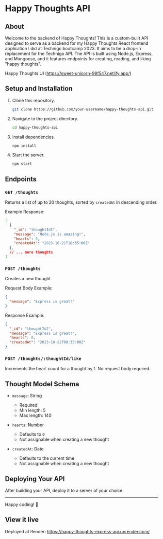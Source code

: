 # Happy Thoughts API

## About

Welcome to the backend of Happy Thoughts! This is a custom-built API designed to serve as a backend for my Happy Thoughts React frontend application I did at Technigo bootcamp 2023. It aims to be a drop-in replacement for the Technigo API. The API is built using Node.js, Express, and Mongoose, and it features endpoints for creating, reading, and liking "happy thoughts".

Happy Thoughts UI (https://sweet-unicorn-99f547.netlify.app/)

## Setup and Installation

1. Clone this repository.
    ```bash
    git clone https://github.com/your-username/happy-thoughts-api.git
    ```
2. Navigate to the project directory.
    ```bash
    cd happy-thoughts-api
    ```
3. Install dependencies.
    ```bash
    npm install
    ```

4. Start the server.
    ```bash
    npm start
    ```

## Endpoints

### `GET /thoughts`

Returns a list of up to 20 thoughts, sorted by `createdAt` in descending order.

Example Response:

```json
[
  {
    "_id": "thoughtId1",
    "message": "Node.js is amazing!",
    "hearts": 5,
    "createdAt": "2023-10-21T18:35:00Z"
  },
  // ... more thoughts
]
```

### `POST /thoughts`

Creates a new thought.

Request Body Example:

```json
{
  "message": "Express is great!"
}
```

Response Example:

```json
{
  "_id": "thoughtId2",
  "message": "Express is great!",
  "hearts": 0,
  "createdAt": "2023-10-22T08:35:00Z"
}
```

### `POST /thoughts/:thoughtId/like`

Increments the heart count for a thought by 1. No request body required.

## Thought Model Schema

- `message`: String
  - Required
  - Min length: 5
  - Max length: 140

- `hearts`: Number
  - Defaults to `0`
  - Not assignable when creating a new thought

- `createdAt`: Date
  - Defaults to the current time
  - Not assignable when creating a new thought

## Deploying Your API

After building your API, deploy it to a server of your choice.


---

Happy coding! 🌟

## View it live

Deployed at Render: https://happy-thoughts-express-api.onrender.com/ 